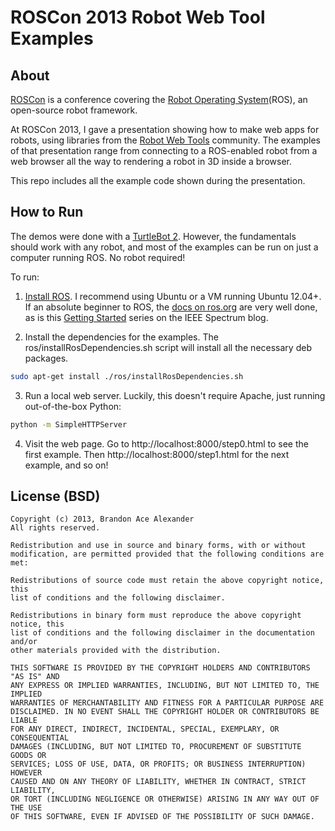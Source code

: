 # ROSCon 2013 Robot Web Tool Examples

## About

[ROSCon](http://roscon.ros.org/) is a conference covering the [Robot Operating
System](http://www.ros.org)(ROS), an open-source robot framework.

At ROSCon 2013, I gave a presentation showing how to make web apps for robots,
using libraries from the [Robot Web Tools](http://robotwebtools.org/)
community. The examples of that presentation range from connecting to a
ROS-enabled robot from a web browser all the way to rendering a robot in 3D
inside a browser.

This repo includes all the example code shown during the presentation.

## How to Run

The demos were done with a [TurtleBot
2](http://store.iheartengineering.com/ihe-2700-000c-0000.html). However, the
fundamentals should work with any robot, and most of the examples can be run on
just a computer running ROS. No robot required!

To run:

 1. [Install ROS](http://www.ros.org/wiki/ROS/Installation). I recommend using
  Ubuntu or a VM running Ubuntu 12.04+. If an absolute beginner to ROS, the
  [docs on ros.org](http://www.ros.org/wiki/ROS/Introduction) are very well done,
  as is this [Getting
  Started](http://spectrum.ieee.org/tag/turtlebot%20tutorial/?media=all&max=10&offset=0&sortby=desc)
  series on the IEEE Spectrum blog.

 2. Install the dependencies for the examples. The
  ros/installRosDependencies.sh script will install all the necessary deb
  packages.

  ```bash
  sudo apt-get install ./ros/installRosDependencies.sh
  ```

 3. Run a local web server. Luckily, this doesn't require Apache, just running
  out-of-the-box Python:

  ```bash
  python -m SimpleHTTPServer
  ```

 4. Visit the web page. Go to http://localhost:8000/step0.html to see the first
  example. Then http://localhost:8000/step1.html for the next example, and so
  on!

## License (BSD)

```
Copyright (c) 2013, Brandon Ace Alexander
All rights reserved.

Redistribution and use in source and binary forms, with or without
modification, are permitted provided that the following conditions are met:

Redistributions of source code must retain the above copyright notice, this
list of conditions and the following disclaimer.

Redistributions in binary form must reproduce the above copyright notice, this
list of conditions and the following disclaimer in the documentation and/or
other materials provided with the distribution.

THIS SOFTWARE IS PROVIDED BY THE COPYRIGHT HOLDERS AND CONTRIBUTORS "AS IS" AND
ANY EXPRESS OR IMPLIED WARRANTIES, INCLUDING, BUT NOT LIMITED TO, THE IMPLIED
WARRANTIES OF MERCHANTABILITY AND FITNESS FOR A PARTICULAR PURPOSE ARE
DISCLAIMED. IN NO EVENT SHALL THE COPYRIGHT HOLDER OR CONTRIBUTORS BE LIABLE
FOR ANY DIRECT, INDIRECT, INCIDENTAL, SPECIAL, EXEMPLARY, OR CONSEQUENTIAL
DAMAGES (INCLUDING, BUT NOT LIMITED TO, PROCUREMENT OF SUBSTITUTE GOODS OR
SERVICES; LOSS OF USE, DATA, OR PROFITS; OR BUSINESS INTERRUPTION) HOWEVER
CAUSED AND ON ANY THEORY OF LIABILITY, WHETHER IN CONTRACT, STRICT LIABILITY,
OR TORT (INCLUDING NEGLIGENCE OR OTHERWISE) ARISING IN ANY WAY OUT OF THE USE
OF THIS SOFTWARE, EVEN IF ADVISED OF THE POSSIBILITY OF SUCH DAMAGE.
```
